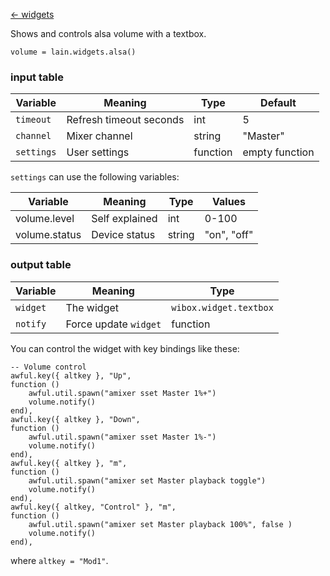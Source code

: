 [<- widgets](https://github.com/copycat-killer/lain/wiki/Widgets)

Shows and controls alsa volume with a textbox.

	volume = lain.widgets.alsa()

### input table

Variable | Meaning | Type | Default
--- | --- | --- | ---
`timeout` | Refresh timeout seconds | int | 5
`channel` | Mixer channel | string | "Master" 
`settings` | User settings | function | empty function

`settings` can use the following variables:

Variable | Meaning | Type | Values
--- | --- | --- | ---
volume.level | Self explained | int | 0-100
volume.status | Device status | string | "on", "off"

### output table

Variable | Meaning | Type
--- | --- | --- 
`widget` | The widget | `wibox.widget.textbox`
`notify` | Force update `widget` | function

You can control the widget with key bindings like these:

    -- Volume control
    awful.key({ altkey }, "Up",
    function ()
        awful.util.spawn("amixer sset Master 1%+")
        volume.notify()
    end),
    awful.key({ altkey }, "Down",
    function ()
        awful.util.spawn("amixer sset Master 1%-")
        volume.notify()
    end),
    awful.key({ altkey }, "m",
    function ()
        awful.util.spawn("amixer set Master playback toggle")
        volume.notify()
    end),
    awful.key({ altkey, "Control" }, "m", 
    function ()
        awful.util.spawn("amixer set Master playback 100%", false )
        volume.notify()
    end),

where `altkey = "Mod1"`.